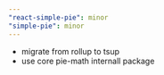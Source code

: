 ```yaml
---
"react-simple-pie": minor
"simple-pie": minor
---
```


- migrate from rollup to tsup
- use core pie-math internall package

